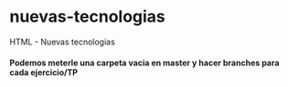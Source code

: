 # nuevas-tecnologias
HTML - Nuevas tecnologias


#### Podemos meterle una carpeta vacia en master y hacer branches para cada ejercicio/TP
